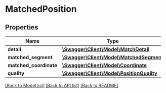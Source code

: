# MatchedPosition

## Properties
Name | Type | Description | Notes
------------ | ------------- | ------------- | -------------
**detail** | [**\Swagger\Client\Model\MatchDetail**](MatchDetail.md) |  | 
**matched_segment** | [**\Swagger\Client\Model\MatchedSegment**](MatchedSegment.md) |  | [optional] 
**matched_coordinate** | [**\Swagger\Client\Model\Coordinate**](Coordinate.md) |  | [optional] 
**quality** | [**\Swagger\Client\Model\PositionQuality**](PositionQuality.md) |  | [optional] 

[[Back to Model list]](../../README.md#documentation-for-models) [[Back to API list]](../../README.md#documentation-for-api-endpoints) [[Back to README]](../../README.md)

